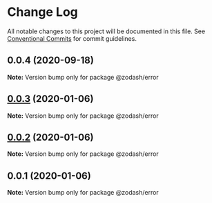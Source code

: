 # Change Log

All notable changes to this project will be documented in this file.
See [Conventional Commits](https://conventionalcommits.org) for commit guidelines.

## 0.0.4 (2020-09-18)

**Note:** Version bump only for package @zodash/error





## [0.0.3](https://github.com/zcorky/zodash/compare/@zodash/error@0.0.2...@zodash/error@0.0.3) (2020-01-06)

**Note:** Version bump only for package @zodash/error





## [0.0.2](https://github.com/zcorky/zodash/compare/@zodash/error@0.0.1...@zodash/error@0.0.2) (2020-01-06)

**Note:** Version bump only for package @zodash/error





## 0.0.1 (2020-01-06)

**Note:** Version bump only for package @zodash/error
